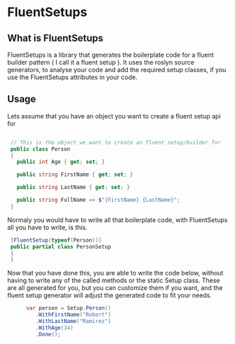 # FluentSetups

## What is FluentSetups

FluentSetups is a library that generates the boilerplate code for a fluent builder pattern ( I call it a fluent setup ).
It uses the roslyn source generators, to analyse your code and add the required setup classes, if you use the FluentSetups attributes in your code.

## Usage 

Lets assume that you have an object you want to create a fluent setup api for


``` csharp

 // This is the object we want to create an fluent setup/builder for
 public class Person
 {
   public int Age { get; set; }

   public string FirstName { get; set; }

   public string LastName { get; set; }

   public string FullName => $"{FirstName} {LastName}";
 }

```

Normaly you would have to write all that boilerplate code, 
with FluentSetups all you have to write, is this.

``` csharp
 [FluentSetup(typeof(Person))]
 public partial class PersonSetup
 {
 }
```
Now that you have done this, you are able to write the code below, 
without having to write any of the called methods or the static Setup class.
These are all generated for you, but you can customize them if you want, 
and the fluent setup generator will adjust the generated code to fit your needs.

``` csharp
      var person = Setup.Person()
         .WithFirstName("Robert")
         .WithLastName("Ramirez")
         .WithAge(34) 
         .Done();
```
